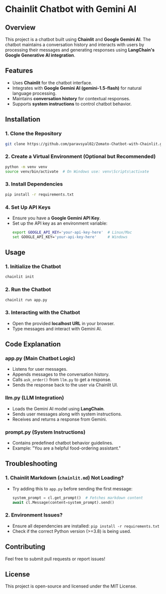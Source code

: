 # Chainlit Chatbot with Gemini AI

## Overview
This project is a chatbot built using **Chainlit** and **Google Gemini AI**. The chatbot maintains a conversation history and interacts with users by processing their messages and generating responses using **LangChain's Google Generative AI integration**.

## Features
- Uses **Chainlit** for the chatbot interface.
- Integrates with **Google Gemini AI (gemini-1.5-flash)** for natural language processing.
- Maintains **conversation history** for contextual responses.
- Supports **system instructions** to control chatbot behavior.


## Installation
### 1. Clone the Repository
```sh
git clone https://github.com/paravsyal02/Zomato-Chatbot-with-Chainlit.git
```

### 2. Create a Virtual Environment (Optional but Recommended)
```sh
python -m venv venv
source venv/bin/activate  # On Windows use: venv\Scripts\activate
```

### 3. Install Dependencies
```sh
pip install -r requirements.txt
```

### 4. Set Up API Keys
- Ensure you have a **Google Gemini API Key**.
- Set up the API key as an environment variable:
  ```sh
  export GOOGLE_API_KEY='your-api-key-here'  # Linux/Mac
  set GOOGLE_API_KEY='your-api-key-here'     # Windows
  ```

## Usage
### 1. Initialize the Chatbot
```sh
chainlit init
```

### 2. Run the Chatbot
```sh
chainlit run app.py
```

### 3. Interacting with the Chatbot
- Open the provided **localhost URL** in your browser.
- Type messages and interact with Gemini AI.

## Code Explanation
### **app.py (Main Chatbot Logic)**
- Listens for user messages.
- Appends messages to the conversation history.
- Calls `ask_order()` from `llm.py` to get a response.
- Sends the response back to the user via Chainlit UI.

### **llm.py (LLM Integration)**
- Loads the Gemini AI model using **LangChain**.
- Sends user messages along with system instructions.
- Receives and returns a response from Gemini.

### **prompt.py (System Instructions)**
- Contains predefined chatbot behavior guidelines.
- Example: "You are a helpful food-ordering assistant."

## Troubleshooting
### 1. **Chainlit Markdown (`chainlit.md`) Not Loading?**
- Try adding this to `app.py` before sending the first message:
  ```python
  system_prompt = cl.get_prompt()  # Fetches markdown content
  await cl.Message(content=system_prompt).send()
  ```

### 2. **Environment Issues?**
- Ensure all dependencies are installed: `pip install -r requirements.txt`
- Check if the correct Python version (>=3.8) is being used.

## Contributing
Feel free to submit pull requests or report issues!

## License
This project is open-source and licensed under the MIT License.

